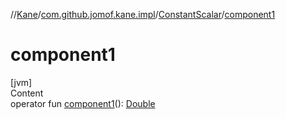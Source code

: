 //[Kane](../../index.md)/[com.github.jomof.kane.impl](../index.md)/[ConstantScalar](index.md)/[component1](component1.md)



# component1  
[jvm]  
Content  
operator fun [component1](component1.md)(): [Double](https://kotlinlang.org/api/latest/jvm/stdlib/kotlin/-double/index.html)  



